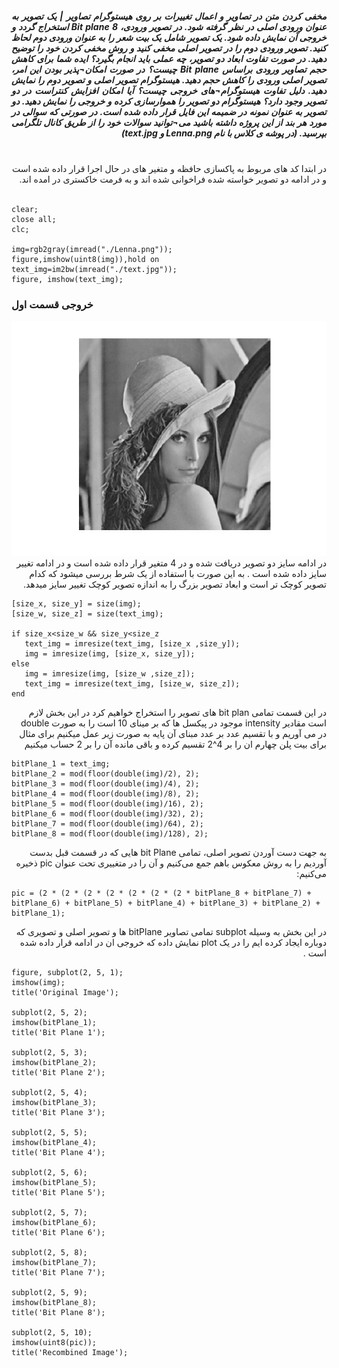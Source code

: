 <div dir="rtl" align="justify">
<h5>مخفی کردن متن در تصاویر و اعمال تغییرات بر روی هیستوگرام تصاویر | یک تصویر به عنوان ورودی اصلی در نظر گرفته شود. در تصویر ورودی، 8 Bit plane استخراج گردد و خروجی آن نمایش داده شود. یک تصویر شامل یک بیت شعر را به عنوان ورودی دوم لحاظ کنید. تصویر ورودی دوم را در تصویر اصلی مخفی کنید و روش مخفی کردن خود را توضیح دهید. در صورت تفاوت ابعاد دو تصویر، چه عملی باید انجام بگیرد؟ ایده شما برای کاهش حجم تصاویر ورودی براساس Bit plane چیست؟ در صورت امکان¬پذیر بودن این امر، تصویر اصلی ورودی را کاهش حجم دهید. هیستوگرام تصویر اصلی و تصویر دوم را نمایش دهید. دلیل تفاوت هیستوگرام¬های خروجی چیست؟ آیا امکان افزایش کنتراست در دو تصویر وجود دارد؟ هیستوگرام دو تصویر را هموارسازی کرده و خروجی را نمایش دهید. دو تصویر به عنوان نمونه در ضمیمه این فایل قرار داده شده است. در صورتی که سوالی در مورد هر بند از این پروژه داشته باشید می¬توانید سوالات خود را از طریق کانال تلگرامی بپرسید. (در پوشه ی کلاس با نام Lenna.png و text.jpg)</h5><br/>
</div>
<div dir="rtl">
 در ابتدا کد های مربوط به پاکسازی حافظه و متغیر های در حال اجرا قرار داده شده است و در ادامه دو تصویر خواسته شده فراخوانی شده اند و به فرمت خاکستری در امده اند. 
 </div> <br/>
 
 ```
 clear;
close all;
clc;

img=rgb2gray(imread("./Lenna.png"));
figure,imshow(uint8(img)),hold on
text_img=im2bw(imread("./text.jpg"));
figure, imshow(text_img);

```
<h3>خروجی قسمت اول </h3>
 
 <div align="center">
 <img src="output1.jpg">
 </div>
 
<div dir="rtl">
 در ادامه سایز دو تصویر دریافت شده و در 4 متغیر قرار داده شده است و در ادامه تغییر سایز داده شده است . به این صورت با استفاده از یک شرط بررسی میشود که کدام تصویر کوچک تر است و ابعاد تصویر بزرگ را به اندازه تصویر کوچک تغییر سایز میدهد.
 </div>
 
 ```
 [size_x, size_y] = size(img);
[size_w, size_z] = size(text_img);

if size_x<size_w && size_y<size_z
    text_img = imresize(text_img, [size_x ,size_y]);
    img = imresize(img, [size_x, size_y]);
else
    img = imresize(img, [size_w ,size_z]);
    text_img = imresize(text_img, [size_w, size_z]);
 end
 ```
 
 <div dir="rtl">
 در  این قسمت تمامی bit plan های تصویر را استخراج خواهیم کرد در این بخش لازم است مقادیر intensity موجود در پیکسل ها که بر مینای 10 است را به صورت double در می آوریم و با تقسیم عدد بر عدد مبنای آن پایه به صورت زیر عمل میکنیم برای مثال برای بیت پلن چهارم ان را بر 4^2 تقسیم کرده و باقی مانده آن را بر 2 حساب میکنیم   
 </div>
 
 ```
 bitPlane_1 = text_img;
bitPlane_2 = mod(floor(double(img)/2), 2);
bitPlane_3 = mod(floor(double(img)/4), 2);
bitPlane_4 = mod(floor(double(img)/8), 2);
bitPlane_5 = mod(floor(double(img)/16), 2);
bitPlane_6 = mod(floor(double(img)/32), 2);
bitPlane_7 = mod(floor(double(img)/64), 2);
bitPlane_8 = mod(floor(double(img)/128), 2);
```
  
<div dir="rtl">
به جهت دست آوردن تصویر اصلی، تمامی bit Plane هایی که در قسمت قبل بدست آوردیم را به روش معکوس باهم جمع می‌کنیم و آن را در متغییری تحت عنوان pic ذخیره می‌کنیم:
</div>

```
pic = (2 * (2 * (2 * (2 * (2 * (2 * (2 * bitPlane_8 + bitPlane_7) + bitPlane_6) + bitPlane_5) + bitPlane_4) + bitPlane_3) + bitPlane_2) + bitPlane_1);
```
<div dir="rtl">
 در این بخش به وسیله subplot تمامی تصاویر bitPlane ها و تصویر اصلی و تصویری که دوباره ایجاد کرده ایم  را در یک plot نمایش داده که خروجی ان در ادامه قرار داده شده است .


</div>

```
figure, subplot(2, 5, 1);
imshow(img);
title('Original Image');

subplot(2, 5, 2);
imshow(bitPlane_1);
title('Bit Plane 1');

subplot(2, 5, 3);
imshow(bitPlane_2);
title('Bit Plane 2');

subplot(2, 5, 4);
imshow(bitPlane_3);
title('Bit Plane 3');

subplot(2, 5, 5);
imshow(bitPlane_4);
title('Bit Plane 4');

subplot(2, 5, 6);
imshow(bitPlane_5);
title('Bit Plane 5');

subplot(2, 5, 7);
imshow(bitPlane_6);
title('Bit Plane 6');

subplot(2, 5, 8);
imshow(bitPlane_7);
title('Bit Plane 7');

subplot(2, 5, 9);
imshow(bitPlane_8);
title('Bit Plane 8');

subplot(2, 5, 10);
imshow(uint8(pic));
title('Recombined Image');
```

